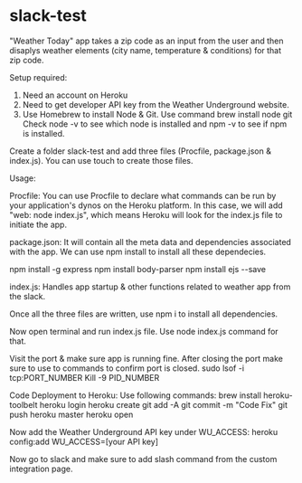# slack-test

"Weather Today" app takes a zip code as an input from the user and then disaplys weather elements (city name, temperature & conditions) for that zip code. 

Setup required:
1. Need an account on Heroku
2. Need to get developer API key from the Weather Underground website.
3. Use Homebrew to install Node & Git. Use command brew install node git
Check node -v to see which node is installed and npm -v to see if npm is installed.

Create a folder slack-test and add three files (Procfile, package.json & index.js). You can use touch to create those files.

Usage:

Procfile: You can use Procfile to declare what commands can be run by your application's dynos on the Heroku platform. In this case, we will add "web: node index.js", which means Heroku will look for the index.js file to initiate the app.

package.json: It will contain all the meta data and dependencies associated with the app. We can use npm install to install all these dependecies.

npm install -g express
npm install body-parser
npm install ejs --save

index.js: Handles app startup & other functions related to weather app from the slack.

Once all the three files are written, use npm i to install all dependencies.

Now open terminal and run index.js file. Use node index.js command for that.

Visit the port & make sure app is running fine.
After closing the port make sure to use to commands to confirm port is closed.
sudo lsof -i tcp:PORT_NUMBER
Kill -9 PID_NUMBER

Code Deployment to Heroku:
Use following commands:
brew install heroku-toolbelt
heroku login
heroku create
git add -A
git commit -m "Code Fix"
git push heroku master
heroku open

Now add the Weather Underground API key under WU_ACCESS: heroku config:add WU_ACCESS=[your API key]

Now go to slack and make sure to add slash command from the custom integration page.



